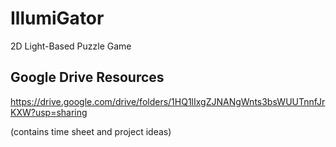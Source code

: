# IllumiGator
2D Light-Based Puzzle Game

## Google Drive Resources
https://drive.google.com/drive/folders/1HQ1lIxgZJNANgWnts3bsWUUTnnfJrKXW?usp=sharing

(contains time sheet and project ideas)
